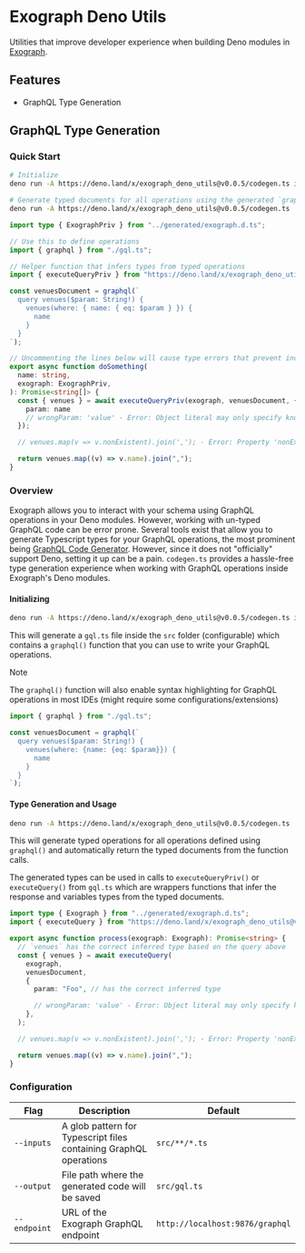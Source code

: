 # Exograph Deno Utils

Utilities that improve developer experience when building Deno modules in [Exograph](https://exograph.dev/).

## Features
- GraphQL Type Generation

## GraphQL Type Generation

### Quick Start
```sh
# Initialize
deno run -A https://deno.land/x/exograph_deno_utils@v0.0.5/codegen.ts init

# Generate typed documents for all operations using the generated `graphql()` function from `src/gql.ts`
deno run -A https://deno.land/x/exograph_deno_utils@v0.0.5/codegen.ts
```

```ts
import type { ExographPriv } from "../generated/exograph.d.ts";

// Use this to define operations
import { graphql } from "./gql.ts";

// Helper function that infers types from typed operations
import { executeQueryPriv } from "https://deno.land/x/exograph_deno_utils@v0.0.5/mod.ts";

const venuesDocument = graphql(`
  query venues($param: String!) {
    venues(where: { name: { eq: $param } }) {
      name
    }
  }
`);

// Uncommenting the lines below will cause type errors that prevent incorrect usage of the operations and their associated data
export async function doSomething(
  name: string,
  exograph: ExographPriv,
): Promise<string[]> {
  const { venues } = await executeQueryPriv(exograph, venuesDocument, {
    param: name
    // wrongParam: 'value' - Error: Object literal may only specify known properties
  });

  // venues.map(v => v.nonExistent).join(','); - Error: Property 'nonExistent' does not exist

  return venues.map((v) => v.name).join(",");
}
```

### Overview

Exograph allows you to interact with your schema using GraphQL operations in your Deno modules. However, working with un-typed GraphQL code can be error prone. Several tools exist that allow you to generate Typescript types for your GraphQL operations, the most prominent being [GraphQL Code Generator](https://the-guild.dev/graphql/codegen). However, since it does not "officially" support Deno, setting it up can be a pain. `codegen.ts` provides a hassle-free type generation experience when working with GraphQL operations inside Exograph's Deno modules.

#### Initializing

```sh
deno run -A https://deno.land/x/exograph_deno_utils@v0.0.5/codegen.ts init
```

This will generate a `gql.ts` file inside the `src` folder (configurable) which contains a `graphql()` function that you can use to write your GraphQL operations.

> [!NOTE]
> The `graphql()` function will also enable syntax highlighting for GraphQL operations in most IDEs (might require some configurations/extensions)

```ts
import { graphql } from "./gql.ts";

const venuesDocument = graphql(`
  query venues($param: String!) {
    venues(where: {name: {eq: $param}}) {
      name
    }
  }
`);
```

#### Type Generation and Usage

```sh
deno run -A https://deno.land/x/exograph_deno_utils@v0.0.5/codegen.ts
```

This will generate typed operations for all operations defined using `graphql()` and automatically return the typed documents from the function calls.

The generated types can be used in calls to `executeQueryPriv()` or `executeQuery()` from `gql.ts` which are wrappers functions that infer the response and variables types from the typed documents.

```ts
import type { Exograph } from "../generated/exograph.d.ts";
import { executeQuery } from "https://deno.land/x/exograph_deno_utils@v0.0.5/mod.ts";

export async function process(exograph: Exograph): Promise<string> {
  // `venues` has the correct inferred type based on the query above
  const { venues } = await executeQuery(
    exograph,
    venuesDocument,
    {
      param: "Foo", // has the correct inferred type

      // wrongParam: 'value' - Error: Object literal may only specify known properties
    },
  );

  // venues.map(v => v.nonExistent).join(','); - Error: Property 'nonExistent' does not exist

  return venues.map((v) => v.name).join(",");
}
```

### Configuration

| Flag         | Description                                                       | Default                         |
| ------------ | ----------------------------------------------------------------- | ------------------------------- |
| `--inputs`   | A glob pattern for Typescript files containing GraphQL operations | `src/**/*.ts`                   |
| `--output`   | File path where the generated code will be saved                  | `src/gql.ts`                    |
| `--endpoint` | URL of the Exograph GraphQL endpoint                              | `http://localhost:9876/graphql` |
